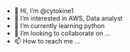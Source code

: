 - 👋 Hi, I’m @cytokine1
- 👀 I’m interested in AWS, Data analyst
- 🌱 I’m currently learning python
- 💞️ I’m looking to collaborate on ...
- 📫 How to reach me ...

<!---
cytokine1/cytokine1 is a ✨ special ✨ repository because its `README.md` (this file) appears on your GitHub profile.
You can click the Preview link to take a look at your changes.
--->
